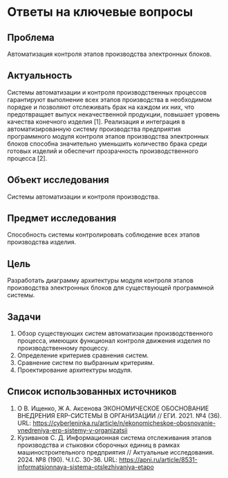 # Ответы на ключевые вопросы

## Проблема
Автоматизация контроля этапов производства электронных блоков.

## Актуальность
Системы автоматизации и контроля производственных процессов гарантируют выполнение всех этапов производства в необходимом порядке и позволяют отслеживать брак на каждом их них, что предотвращает выпуск некачественной продукции, повышает уровень качества конечного изделия [1]. Реализация и интеграция в автоматизированную систему производства предприятия программного модуля контроля этапов производства электронных блоков способна значительно уменьшить количество брака среди готовых изделий и обеспечит прозрачность производственного процесса [2].

## Объект исследования
Системы автоматизации и контроля производства.

## Предмет исследования
Способность системы контролировать соблюдение всех этапов производства изделия.

## Цель
Разработать диаграмму архитектуры модуля контроля этапов производства электронных блоков для существующей программной системы.

## Задачи
1. Обзор существующих систем автоматизации производственного процесса, имеющих функционал контроля движения изделия по производственному процессу.
2. Определение критериев сравнения систем.
3. Сравнение систем по выбранным критериям.
4. Проектирование архитектуры модуля.

## Список использованных источников
1. О В. Ищенко, Ж А. Аксенова ЭКОНОМИЧЕСКОЕ ОБОСНОВАНИЕ ВНЕДРЕНИЯ ERP-СИСТЕМЫ В ОРГАНИЗАЦИИ // ЕГИ. 2021. №4 (36). URL: https://cyberleninka.ru/article/n/ekonomicheskoe-obosnovanie-vnedreniya-erp-sistemy-v-organizatsii
2. Кузиванов С. Д. Информационная система отслеживания этапов производства и стыковки сборочных единиц в рамках машиностроительного предприятия // Актуальные исследования. 2024. №8 (190). Ч.I.С. 30-36. URL: https://apni.ru/article/8531-informatsionnaya-sistema-otslezhivaniya-etapo
